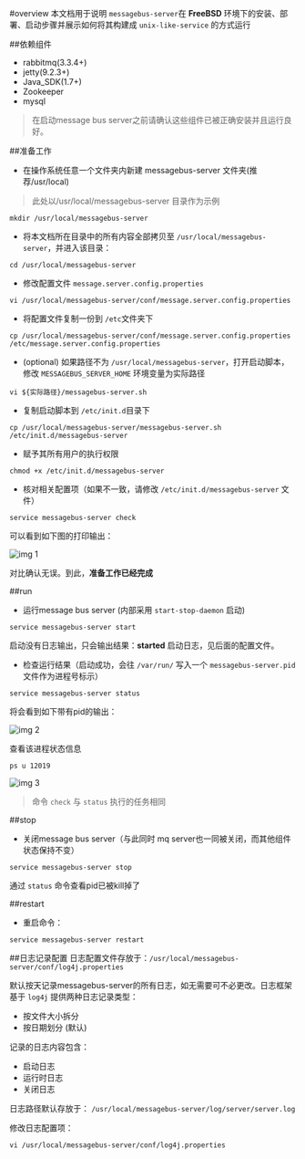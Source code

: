#overview
本文档用于说明 `messagebus-server`在 **FreeBSD** 环境下的安装、部署、启动步骤并展示如何将其构建成 `unix-like-service` 的方式运行

##依赖组件
* rabbitmq(3.3.4+)
* jetty(9.2.3+)
* Java_SDK(1.7+)
* Zookeeper
* mysql

> 在启动message bus server之前请确认这些组件已被正确安装并且运行良好。


##准备工作

* 在操作系统任意一个文件夹内新建 messagebus-server 文件夹(推荐/usr/local)

> 此处以/usr/local/messagebus-server 目录作为示例


```
mkdir /usr/local/messagebus-server
```

* 将本文档所在目录中的所有内容全部拷贝至 `/usr/local/messagebus-server`，并进入该目录：

```
cd /usr/local/messagebus-server
```

* 修改配置文件 `message.server.config.properties`

```
vi /usr/local/messagebus-server/conf/message.server.config.properties
```
* 将配置文件复制一份到 `/etc`文件夹下

```
cp /usr/local/messagebus-server/conf/message.server.config.properties /etc/message.server.config.properties
```

* (optional) 如果路径不为 `/usr/local/messagebus-server`，打开启动脚本，修改 `MESSAGEBUS_SERVER_HOME` 环境变量为实际路径

```
vi ${实际路径}/messagebus-server.sh
```


* 复制启动脚本到 `/etc/init.d`目录下

```
cp /usr/local/messagebus-server/messagebus-server.sh /etc/init.d/messagebus-server
```

* 赋予其所有用户的执行权限

```
chmod +x /etc/init.d/messagebus-server
```

* 核对相关配置项（如果不一致，请修改 `/etc/init.d/messagebus-server` 文件）

```
service messagebus-server check
```

可以看到如下图的打印输出：

![img 1][1]

对比确认无误。到此，**准备工作已经完成**


##run

* 运行message bus server (内部采用 `start-stop-daemon` 启动)

```
service messagebus-server start
```

启动没有日志输出，只会输出结果：**started** 启动日志，见后面的配置文件。

* 检查运行结果（启动成功，会往 `/var/run/` 写入一个 `messagebus-server.pid` 文件作为进程号标示）

```
service messagebus-server status
```
将会看到如下带有pid的输出：

![img 2][2]

查看该进程状态信息

```
ps u 12019
```

![img 3][3]

> 命令 `check` 与 `status` 执行的任务相同

##stop
* 关闭message bus server（与此同时 mq server也一同被关闭，而其他组件状态保持不变）

```
service messagebus-server stop
```

通过 `status` 命令查看pid已被kill掉了

##restart
* 重启命令：

```
service messagebus-server restart
```

##日志记录配置
日志配置文件存放于：`/usr/local/messagebus-server/conf/log4j.properties` 

默认按天记录messagebus-server的所有日志，如无需要可不必更改。日志框架基于 `log4j` 提供两种日志记录类型：

* 按文件大小拆分 
* 按日期划分 (默认)

记录的日志内容包含：

- 启动日志
- 运行时日志
- 关闭日志

日志路径默认存放于： `/usr/local/messagebus-server/log/server/server.log`

修改日志配置项：

```
vi /usr/local/messagebus-server/conf/log4j.properties
```





[1]:https://raw.githubusercontent.com/yanghua/messagebus/master/screenshots/server/releaseimages/release-service-check.png
[2]:https://raw.githubusercontent.com/yanghua/messagebus/master/screenshots/server/releaseimages/release-service-status.png
[3]:https://raw.githubusercontent.com/yanghua/messagebus/master/screenshots/server/releaseimages/release-ps.png